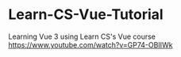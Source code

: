 # Learn-CS-Vue-Tutorial
Learning Vue 3 using Learn CS's Vue course https://www.youtube.com/watch?v=GP74-OBIIWk
